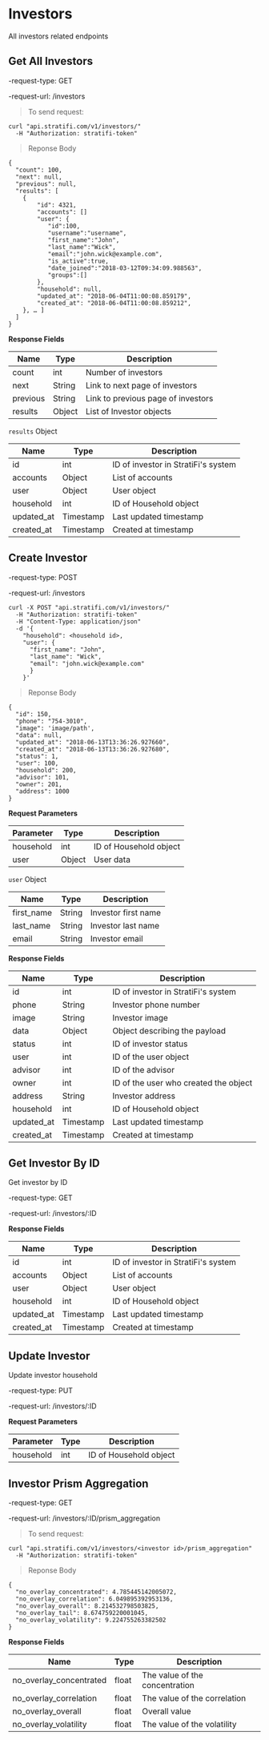 # Investors

All investors related endpoints


## Get All Investors

-request-type: GET

-request-url: /investors

> To send request:

```shell
curl "api.stratifi.com/v1/investors/"
  -H "Authorization: stratifi-token"
```

> Reponse Body

```shell
{
  "count": 100,
  "next": null,
  "previous": null,
  "results": [
    {
        "id": 4321,
        "accounts": []
        "user": {
           "id":100,
           "username":"username",
           "first_name":"John",
           "last_name":"Wick",
           "email":"john.wick@example.com",
           "is_active":true,
           "date_joined":"2018-03-12T09:34:09.988563",
           "groups":[]
        },
        "household": null,
        "updated_at": "2018-06-04T11:00:08.859179",
        "created_at": "2018-06-04T11:00:08.859212",
    }, … ]
  ]
}
```

**Response Fields**

Name | Type | Description
-----|------|------------
count | int | Number of investors
next | String | Link to next page of investors
previous | String | Link to previous page of investors
results | Object | List of Investor objects

`results` Object

Name | Type | Description
-----|------|------------
id | int | ID of investor in StratiFi's system
accounts | Object | List of accounts
user | Object | User object
household |int | ID of Household object
updated_at | Timestamp | Last updated timestamp
created_at | Timestamp | Created at timestamp


## Create Investor

-request-type: POST

-request-url: /investors

```shell
curl -X POST "api.stratifi.com/v1/investors/"
  -H "Authorization: stratifi-token"
  -H "Content-Type: application/json"
  -d '{
    "household": <household id>,
    "user": {
      "first_name": "John",
      "last_name": "Wick",
      "email": "john.wick@example.com"
      }
    }'
```

> Reponse Body

```shell
{
  "id": 150,
  "phone": "754-3010",
  "image": 'image/path',
  "data": null,
  "updated_at": "2018-06-13T13:36:26.927660",
  "created_at": "2018-06-13T13:36:26.927680",
  "status": 1,
  "user": 100,
  "household": 200,
  "advisor": 101,
  "owner": 201,
  "address": 1000
}

```

**Request Parameters**

Parameter | Type | Description
----------|------|------------
household | int | ID of Household object
user | Object | User data


`user` Object

Name | Type | Description
-----|------|------------
first_name | String | Investor first name
last_name | String | Investor last name
email | String | Investor email

**Response Fields**

Name | Type | Description
-----|------|------------
id | int | ID of investor in StratiFi's system
phone | String | Investor phone number
image | String | Investor image
data | Object | Object describing the payload
status | int | ID of investor status
user | int |  ID of the user object
advisor | int |  ID of the advisor
owner | int | ID of the user who created the object
address | String | Investor address
household |int | ID of Household object
updated_at | Timestamp | Last updated timestamp
created_at | Timestamp | Created at timestamp


## Get Investor By ID

Get investor by ID

-request-type: GET

-request-url: /investors/:ID


**Response Fields**

Name | Type | Description
-----|------|------------
id | int | ID of investor in StratiFi's system
accounts | Object | List of accounts
user | Object | User object
household |int | ID of Household object
updated_at | Timestamp | Last updated timestamp
created_at | Timestamp | Created at timestamp


## Update Investor

Update investor household

-request-type: PUT

-request-url: /investors/:ID


**Request Parameters**

Parameter | Type | Description
----------|------|------------
household | int | ID of Household object


## Investor Prism Aggregation

-request-type: GET

-request-url: /investors/:ID/prism_aggregation

> To send request:

```shell
curl "api.stratifi.com/v1/investors/<investor id>/prism_aggregation"
  -H "Authorization: stratifi-token"
```

> Reponse Body

```shell
{
  "no_overlay_concentrated": 4.785445142005072,
  "no_overlay_correlation": 6.049895392953136,
  "no_overlay_overall": 8.214532798503825,
  "no_overlay_tail": 8.674759220001045,
  "no_overlay_volatility": 9.224755263382502
}
```

**Response Fields**

Name | Type | Description
-----|------|------------
no_overlay_concentrated | float | The value of the concentration
no_overlay_correlation | float | The value of the correlation
no_overlay_overall | float | Overall value
no_overlay_volatility | float | The value of the volatility
